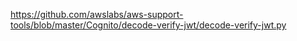 https://github.com/awslabs/aws-support-tools/blob/master/Cognito/decode-verify-jwt/decode-verify-jwt.py